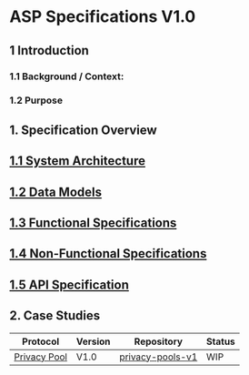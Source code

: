 # ASP Specifications V1.0

## 1 Introduction

### 1.1 Background / Context:

### 1.2 Purpose

## 1. Specification Overview

  ## [1.1 System Architecture](system-architecture/README.md)

  ## [1.2 Data Models](data-models/README.md)

  ## [1.3 Functional Specifications](functional/README.md)

  ## [1.4 Non-Functional Specifications](non-functional/README.md)

  ## [1.5 API Specification](api/README.md)

## 2. Case Studies

| **Protocol** | **Version** | **Repository** | **Status** |
|---------|--------------|---------|---------|
| [Privacy Pool](case-studies/1_privacy_pool.md) | V1.0 | [privacy-pools-v1](https://github.com/0xbow-io/privacy-pools-v1) | WIP |

